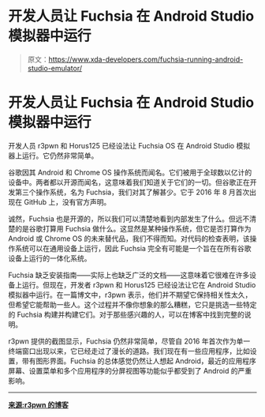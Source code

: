 # 开发人员让 Fuchsia 在 Android Studio 模拟器中运行

> 原文：<https://www.xda-developers.com/fuchsia-running-android-studio-emulator/>

# 开发人员让 Fuchsia 在 Android Studio 模拟器中运行

开发人员 r3pwn 和 Horus125 已经设法让 Fuchsia OS 在 Android Studio 模拟器上运行。它仍然非常简单。

谷歌因其 Android 和 Chrome OS 操作系统而闻名。它们被用于全球数以亿计的设备中。两者都以开源而闻名，这意味着我们知道关于它们的一切。但谷歌正在开发第三个操作系统，名为 Fuchsia，我们对其了解甚少。它于 2016 年 8 月首次出现在 GitHub 上，没有官方声明。

诚然，Fuchsia 也是开源的，所以我们可以清楚地看到内部发生了什么。但远不清楚的是谷歌打算用 Fuchsia 做什么。这显然是某种操作系统，但它是否打算作为 Android 或 Chrome OS 的未来替代品，我们不得而知。对代码的检查表明，该操作系统可以在通用设备上运行，因此 Fuchsia 完全有可能是一个旨在在所有谷歌设备上运行的一体化系统。

Fuchsia 缺乏安装指南——实际上也缺乏广泛的文档——这意味着它很难在许多设备上运行。但现在，开发者 r3pwn 和 Horus125 已经设法让它在 Android Studio 模拟器中运行。在一篇博文中，r3pwn 表示，他们并不期望它保持相关性太久，但希望它能帮助一些人。这个过程并不像你想象的那么糟糕，它只是挑选一些特定的 Fuchsia 构建并构建它们。对于那些感兴趣的人，可以在博客中找到完整的说明。

r3pwn 提供的截图显示，Fuchsia 仍然非常简单，尽管自 2016 年首次作为单一终端窗口出现以来，它已经走过了漫长的道路。我们现在有一些应用程序，比如设置，带有图形界面。Fuchsia 的总体感觉仍然让人想起 Android，最近的应用程序屏幕、设置菜单和多个应用程序的分屏视图等功能似乎都受到了 Android 的严重影响。

* * *

[**来源:r3pwn 的博客**](https://www.r3pwn.com/blog/2019/05/01/fuchsia_aemu)